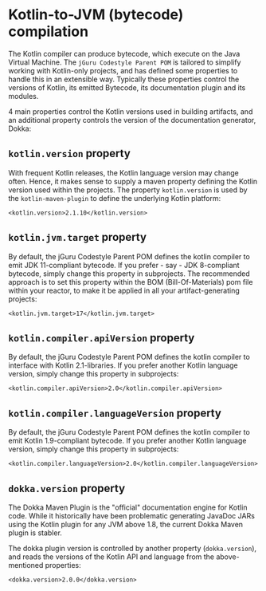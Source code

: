 # Kotlin-to-JVM (bytecode) compilation

The Kotlin compiler can produce bytecode, which execute on the Java Virtual Machine.
The `jGuru Codestyle Parent POM` is tailored to simplify working with Kotlin-only projects,
and has defined some properties to handle this in an extensible way. Typically these properties
control the versions of Kotlin, its emitted Bytecode, its documentation plugin and its modules.

4 main properties control the Kotlin versions used in building artifacts, and an additional property
controls the version of the documentation generator, Dokka:        

## `kotlin.version` property

With frequent Kotlin releases, the Kotlin language version may change often. Hence, it makes sense to 
supply a maven property defining the Kotlin version used within the projects. 
The property `kotlin.version` is used by the `kotlin-maven-plugin` to define the underlying Kotlin platform:

    <kotlin.version>2.1.10</kotlin.version>         

## `kotlin.jvm.target` property

By default, the jGuru Codestyle Parent POM defines the kotlin compiler to emit JDK 11-compliant bytecode.
If you prefer - say - JDK 8-compliant bytecode, simply change this property in subprojects. The recommended
approach is to set this property within the BOM (Bill-Of-Materials) pom file within your reactor, to make it 
be applied in all your artifact-generating projects: 

    <kotlin.jvm.target>17</kotlin.jvm.target>

## `kotlin.compiler.apiVersion` property

By default, the jGuru Codestyle Parent POM defines the kotlin compiler to interface with Kotlin 2.1-libraries.
If you prefer another Kotlin language version, simply change this property in subprojects: 

    <kotlin.compiler.apiVersion>2.0</kotlin.compiler.apiVersion>

## `kotlin.compiler.languageVersion` property

By default, the jGuru Codestyle Parent POM defines the kotlin compiler to emit Kotlin 1.9-compliant bytecode.
If you prefer another Kotlin language version, simply change this property in subprojects: 

    <kotlin.compiler.languageVersion>2.0</kotlin.compiler.languageVersion>
       
## `dokka.version` property

The Dokka Maven Plugin is the "official" documentation engine for Kotlin code. While it historically have been
problematic generating JavaDoc JARs using the Kotlin plugin for any JVM above 1.8, the current Dokka Maven plugin 
is stabler.

The dokka plugin version is controlled by another property (`dokka.version`), and reads the versions of the 
Kotlin API and language from the above-mentioned properties: 

    <dokka.version>2.0.0</dokka.version>     
        